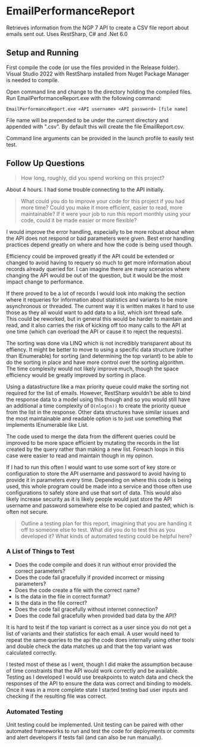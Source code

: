 # EmailPerformanceReport
Retrieves information from the NGP 7 API to create a CSV file report about emails sent out.
Uses RestSharp, C# and .Net 6.0

## Setup and Running
First compile the code (or use the files provided in the Release folder). Visual Studio 2022 with RestSharp installed from Nuget Package Manager is needed to compile.

Open command line and change to the directory holding the compiled files. 
Run EmailPerformanceReport.exe with the following command:
```
EmailPerformanceReport.exe <API username> <API password> [file name]
```
File name will be prepended to be under the current directory and appended with ".csv". By default this will create the file EmailReport.csv.

Command line arguments can be provided in the launch profile to easily test test.

## Follow Up Questions
> How long, roughly, did you spend working on this project?

About 4 hours. I had some trouble connecting to the API initially.

> What could you do to improve your code for this project if you had more time? Could you make it more efficient, easier to read, more
maintainable? If it were your job to run this report monthly using your code, could it be made easier or more flexible?

I would improve the error handling, especially to be more robust about when the API does not respond or bad parameters were given. Best error handling practices depend 
greatly on where and how the code is being used though.

Efficiency could be improved greatly if the API could be extended or changed to avoid having to requery so much to get more information about
records already queried for. I can imagine there are many scenarios where changing the API would be out of the question, but it would be the most impact change to
performance.

If there proved to be a lot of records I would look into making the section where it requeries for information about statistics and variants
to be more asynchronous or threaded. The current way it is written makes it hard to use those as they all would want to add data to a list, which isnt thread safe.
This could be reworked, but in general this would be harder to maintain and read, and it also carries the risk of kicking off too many calls to the API at one time (which can overload the API or cause it to reject the requests).

The sorting was done via LINQ which is not incredibly transparent about its effiency. It might be better to move to using a specific data structure 
(rather than IEnumerable) for sorting (and determining the top variant) to be able to do the sorting in place and have more control over the sorting algorithm.
The time complexity would not likely improve much, though the space efficiency would be greatly improved by sorting in place. 

Using a datastructure like a max priority queue could make the sorting not required for the list of emails. However, RestSharp wouldn't be able to bind the response data to a model using this though and so you would still have an additional a time complexity of `O(nlog(n))` to create the priority queue from the list in the response. Other data structures have similar issues and the most maintainable and readable option is to just use something that implements IEnumerable like List.

The code used to merge the data from the different queries could be improved to be more space efficient by mutating the records in the list created by the query rather 
than making a new list. Foreach loops in this case were easier to read and maintain though in my opinon.

If I had to run this often I would want to use some sort of key store or configuration to store the API username and password to avoid having to provide it in parameters
every time. Depending on where this code is being used, this whole program could be made into a service and those often use configurations to safely store and use
that sort of data. This would also likely increase security as it is likely people would just store the API username and password somewhere else to be copied and 
pasted, which is often not secure.

>Outline a testing plan for this report, imagining that you are handing it off to someone else to test. What did you do to test this as you
developed it? What kinds of automated testing could be helpful here?

### A List of Things to Test
- Does the code compile and does it run without error provided the correct parameters?
- Does the code fail gracefully if provided incorrect or missing parameters?
- Does the code create a file with the correct name?
- Is the data in the file in correct format?
- Is the data in the file correct?
- Does the code fail gracefully without internet connection?
- Does the code fail gracefully when provided bad data by the API?

It is hard to test if the top variant is correct as a user since you do not get a list of variants and their statistics for each email. 
A user would need to repeat the same queries to the api the code does internally using other tools and double check the data matches up and that the top 
variant was calculated correctly.

I tested most of these as I went, though I did make the assumption because of time constraints that the API would work correctly and be available. Testing as I 
developed I would use breakpoints to watch data and check the responses of the API to ensure the data was correct and binding to models. Once it was in a more
complete state I started testing bad user inputs and checking if the resulting file was correct.

### Automated Testing
Unit testing could be implemented. Unit testing can be paired with other automated frameworks to run and test the code for deployments or commits and alert 
developers if tests fail (and can also be run manually).
